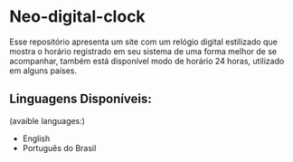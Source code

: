 # Neo-digital-clock
Esse repositório apresenta um site com um relógio digital estilizado que mostra o horário registrado em seu sistema de uma forma melhor de se acompanhar, também está disponível modo de horário 24 horas, utilizado em alguns países.

## Linguagens Disponíveis:
(avaible languages:)
- English
- Português do Brasil